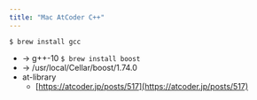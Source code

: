 ```yaml
---
title: "Mac AtCoder C++"
---
```


`$ brew install gcc`
- -> g++-10
`$ brew install boost`
- -> /usr/local/Cellar/boost/1.74.0
- at-library
    - [https://atcoder.jp/posts/517](https://atcoder.jp/posts/517)
